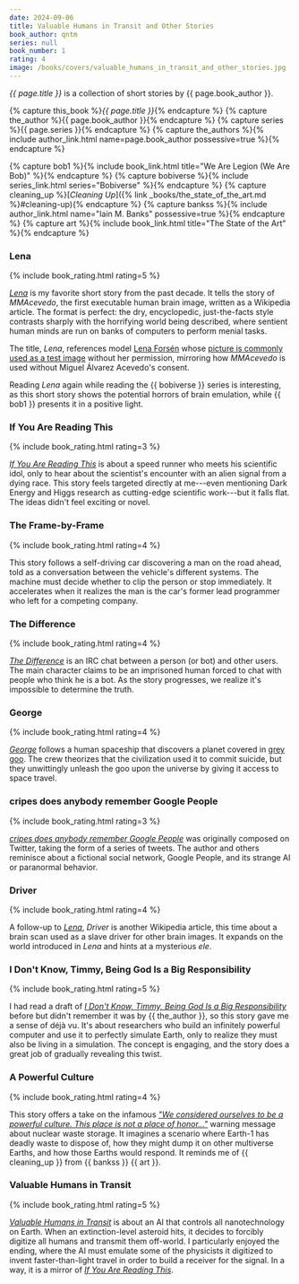 ```yaml
---
date: 2024-09-06
title: Valuable Humans in Transit and Other Stories
book_author: qntm
series: null
book_number: 1
rating: 4
image: /books/covers/valuable_humans_in_transit_and_other_stories.jpg
---
```


<cite class="book-title">{{ page.title }}</cite> is a collection of short
stories by <span class="author-name">{{ page.book_author }}</span>.

{% capture this_book %}<cite class="book-title">{{ page.title }}</cite>{% endcapture %}
{% capture the_author %}<span class="author-name">{{ page.book_author }}</span>{% endcapture %}
{% capture series %}<span class="book-series">{{ page.series }}</span>{% endcapture %}
{% capture the_authors %}{% include author_link.html name=page.book_author possessive=true %}{% endcapture %}

{% capture bob1 %}{% include book_link.html title="We Are Legion (We Are Bob)" %}{% endcapture %}
{% capture bobiverse %}{% include series_link.html series="Bobiverse" %}{% endcapture %}
{% capture cleaning_up %}[<cite class="short-story-title">Cleaning Up</cite>]({% link _books/the_state_of_the_art.md %}#cleaning-up){% endcapture %}
{% capture bankss %}{% include author_link.html name="Iain M. Banks" possessive=true %}{% endcapture %}
{% capture art %}{% include book_link.html title="The State of the Art" %}{% endcapture %}

### Lena
{% include book_rating.html rating=5 %}

[<cite class="short-story-title">Lena</cite>][lena_story] is my favorite short
story from the past decade. It tells the story of _MMAcevedo_, the first
executable human brain image, written as a Wikipedia article. The format is
perfect: the dry, encyclopedic, just-the-facts style contrasts sharply with
the horrifying world being described, where sentient human minds are run on
banks of computers to perform menial tasks.

The title, <cite class="short-story-title">Lena</cite>, references model [Lena
Forsén][lena_wiki] whose [picture is commonly used as a test
image][lenna_wiki] without her permission, mirroring how _MMAcevedo_ is used
without Miguel Álvarez Acevedo's consent.

Reading <cite class="short-story-title">Lena</cite> again while reading the {{
bobiverse }} series is interesting, as this short story shows the potential
horrors of brain emulation, while {{ bob1 }} presents it in a positive light.

[lena_story]: https://qntm.org/mmacevedo
[lena_wiki]: https://en.wikipedia.org/wiki/Lena_Fors%C3%A9n
[lenna_wiki]: https://en.wikipedia.org/wiki/Lenna

### If You Are Reading This
{% include book_rating.html rating=3 %}

[<cite class="short-story-title">If You Are Reading
This</cite>][reading_story] is about a speed runner who meets his scientific
idol, only to hear about the scientist's encounter with an alien signal from a
dying race. This story feels targeted directly at me---even mentioning Dark
Energy and Higgs research as cutting-edge scientific work---but it falls flat.
The ideas didn't feel exciting or novel.

[reading_story]: https://qntm.org/readin

### The Frame-by-Frame
{% include book_rating.html rating=4 %}

This story follows a self-driving car discovering a man on the road ahead,
told as a conversation between the vehicle's different systems. The machine
must decide whether to clip the person or stop immediately. It accelerates
when it realizes the man is the car's former lead programmer who left for a
competing company.

### The Difference
{% include book_rating.html rating=4 %}

[<cite class="short-story-title">The Difference</cite>][diff_story] is an IRC
chat between a person (or bot) and other users. The main character claims to
be an imprisoned human forced to chat with people who think he is a bot. As
the story progresses, we realize it's impossible to determine the truth.

[diff_story]: https://qntm.org/differenc

### George
{% include book_rating.html rating=4 %}

[<cite class="short-story-title">George</cite>][george_story] follows a human
spaceship that discovers a planet covered in [grey goo][grey_wiki]. The crew
theorizes that the civilization used it to commit suicide, but they
unwittingly unleash the goo upon the universe by giving it access to space
travel.

[george_story]: https://qntm.org/gorg
[grey_wiki]: https://en.wikipedia.org/wiki/Gray_goo

### cripes does anybody remember Google People
{% include book_rating.html rating=3 %}

[<cite class="short-story-title">cripes does anybody remember Google
People</cite>][google_story] was originally composed on Twitter, taking the
form of a series of tweets. The author and others reminisce about a fictional
social network, Google People, and its strange AI or paranormal behavior.

[google_story]: https://qntm.org/perso

### Driver
{% include book_rating.html rating=4 %}

A follow-up to [<cite class="short-story-title">Lena</cite>][lena_interlink],
<cite class="short-story-title">Driver</cite> is another Wikipedia article,
this time about a brain scan used as a slave driver for other brain images. It
expands on the world introduced in <cite class="short-story-title">Lena</cite>
and hints at a mysterious _ele_.

[lena_interlink]: #lena

### I Don't Know, Timmy, Being God Is a Big Responsibility
{% include book_rating.html rating=5 %}

I had read a draft of [<cite class="short-story-title">I Don't Know, Timmy,
Being God Is a Big Responsibility</cite>][tim_story] before but didn't
remember it was by {{ the_author }}, so this story gave me a sense of déjà vu.
It's about researchers who build an infinitely powerful computer and use it to
perfectly simulate Earth, only to realize they must also be living in a
simulation. The concept is engaging, and the story does a great job of
gradually revealing this twist.

[tim_story]: https://qntm.org/responsibilit

### A Powerful Culture
{% include book_rating.html rating=4 %}

This story offers a take on the infamous [_"We considered ourselves to be a
powerful culture. This place is not a place of honor…"_][honor] warning
message about nuclear waste storage. It imagines a scenario where Earth-1 has
deadly waste to dispose of, how they might dump it on other multiverse Earths,
and how those Earths would respond. It reminds me of {{ cleaning_up }} from {{
bankss }} {{ art }}.

[honor]: https://en.wikipedia.org/wiki/Long-term_nuclear_waste_warning_messages

### Valuable Humans in Transit
{% include book_rating.html rating=5 %}

[<cite class="short-story-title">Valuable Humans in
Transit</cite>][valueable_story] is about an AI that controls all
nanotechnology on Earth. When an extinction-level asteroid hits, it decides to
forcibly digitize all humans and transmit them off-world. I particularly
enjoyed the ending, where the AI must emulate some of the physicists it
digitized to invent faster-than-light travel in order to build a receiver for
the signal. In a way, it is a mirror of [<cite class="short-story-title">If
You Are Reading This</cite>][if_you_are_interlink].

[valueable_story]: https://qntm.org/transi
[if_you_are_interlink]: #if-you-are-reading-this

